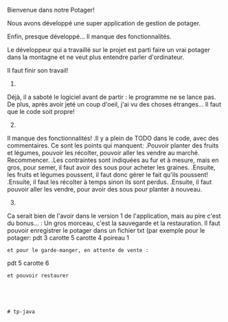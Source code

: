Bienvenue dans notre Potager!

Nous avons développé une super application de gestion de potager.

Enfin, presque développé... Il manque des fonctionnalités.

Le développeur qui a travaillé sur le projet est parti faire un vrai potager dans la montagne et ne veut plus entendre parler d'ordinateur.

Il faut finir son travail!


1.
Déjà, il a saboté le logiciel avant de partir : le programme ne se lance pas.
De plus, après avoir jeté un coup d'oeil, j'ai vu des choses étranges... Il faut que le code soit propre!

2.
Il manque des fonctionnalités!
.Il y a plein de TODO dans le code, avec des commentaires. Ce sont les points qui manquent:
	.Pouvoir planter des fruits et légumes, pouvoir les récolter, pouvoir aller les vendre au marché. Recommencer.
	.Les contraintes sont indiquées au fur et à mesure, mais en gros, pour semer, il faut avoir des sous pour acheter les graines.
	.Ensuite, les fruits et légumes poussent, il faut donc gérer le fait qu'ils poussent!
	.Ensuite, il faut les récolter à temps sinon ils sont perdus.
	.Ensuite, il faut pouvoir aller les vendre, pour avoir des sous pour planter à nouveau.
	

3.	
Ca serait bien de l'avoir dans le version 1 de l'application, mais au pire c'est du bonus... :
	Un gros morceau, c'est la sauvegarde et la restauration. 
	Il faut pouvoir enregistrer le potager dans un fichier txt (par exemple pour le potager:
pdt
3
carotte
5
carotte
4
poireau
1
	
	et pour le garde-manger, en attente de vente : 
	
pdt
5
carotte
6

	et pouvoir restaurer
	
	
	
	
	
	# tp-java
